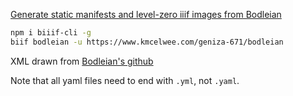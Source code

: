 [Generate static manifests and level-zero iiif images from Bodleian](https://github.com/Princeton-CDH/geniza/issues/671)

```sh
npm i biiif-cli -g
biif bodleian -u https://www.kmcelwee.com/geniza-671/bodleian
```

XML drawn from [Bodleian's github](https://github.com/bodleian/genizah-mss/blob/f1190e06a074e8f3e6095b40cebed092afefe128/collections/MS_Heb_a_3.xml)

Note that all yaml files need to end with `.yml`, not `.yaml`.
